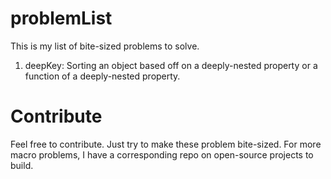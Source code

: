 # problemList
This is my list of bite-sized problems to solve. 

1. deepKey: Sorting an object based off on a deeply-nested property or a function of a deeply-nested property. 


# Contribute 

Feel free to contribute. Just try to make these problem bite-sized. For more macro problems, I have a corresponding repo on open-source projects to build.
